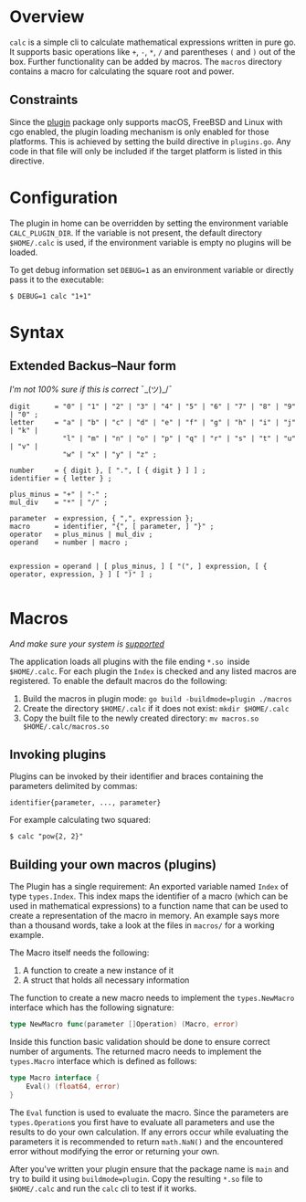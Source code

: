 # Overview

`calc` is a simple cli to calculate mathematical expressions written in pure go. It supports
basic operations  like `+`, `-`, `*`, `/` and parentheses `(` and `)` out of the box.
Further functionality can be added by macros. The `macros` directory contains a macro for
calculating the square root and power.

## Constraints

Since the [plugin](https://pkg.go.dev/plugin) package only supports macOS, FreeBSD and Linux
with cgo enabled, the plugin loading mechanism is only enabled for those platforms. This is
achieved by setting the build directive in `plugins.go`. Any code in that file will only be
included if the target platform is listed in this directive.

# Configuration

The plugin in home can be overridden by setting the environment variable `CALC_PLUGIN_DIR`.
If the variable is not present, the default directory `$HOME/.calc` is used, if the
environment variable is empty no plugins will be loaded.

To get debug information set `DEBUG=1` as an environment variable or directly pass it to
the executable:
```
$ DEBUG=1 calc "1+1"
```

# Syntax

## Extended Backus–Naur form

_I'm not 100% sure if this is correct_ ¯\_(ツ)_/¯

```
digit      = "0" | "1" | "2" | "3" | "4" | "5" | "6" | "7" | "8" | "9" | "0" ;
letter     = "a" | "b" | "c" | "d" | "e" | "f" | "g" | "h" | "i" | "j" | "k" |
             "l" | "m" | "n" | "o" | "p" | "q" | "r" | "s" | "t" | "u" | "v" |
             "w" | "x" | "y" | "z" ;

number     = { digit }, [ ".", [ { digit } ] ] ;
identifier = { letter } ;

plus_minus = "+" | "-" ;
mul_div    = "*" | "/" ;

parameter  = expression, { ",", expression };
macro      = identifier, "{", [ parameter, ] "}" ;
operator   = plus_minus | mul_div ;
operand    = number | macro ;


expression = operand | [ plus_minus, ] [ "(", ] expression, [ { operator, expression, } ] [ ")" ] ;
             
```

# Macros

_And make sure your system is [supported](#constraints)_

The application loads all plugins with the file ending `*.so `inside `$HOME/.calc`. For each
plugin the `Index` is checked and any listed macros are registered.
To enable the default macros do the following:
1. Build the macros in plugin mode: `go build -buildmode=plugin ./macros`
2. Create the directory `$HOME/.calc` if it does not exist: `mkdir $HOME/.calc`
3. Copy the built file to the newly created directory: `mv macros.so $HOME/.calc/macros.so`

## Invoking plugins

Plugins can be invoked by their identifier and braces containing the parameters delimited by
commas:
```
identifier{parameter, ..., parameter}
```

For example calculating two squared:
```
$ calc "pow{2, 2}"
```

## Building your own macros (plugins)

The Plugin has a single requirement: An exported variable named `Index` of type `types.Index`.
This index maps the identifier of a macro (which can be used in mathematical expressions)
to a function name that can be used to create a representation of the macro in memory.
An example says more than a thousand words, take a look at the files in `macros/` for
a working example.

The Macro itself needs the following:
1. A function to create a new instance of it
2. A struct that holds all necessary information

The function to create a new macro needs to implement the `types.NewMacro` interface which
has the following signature:

```go
type NewMacro func(parameter []Operation) (Macro, error)
```

Inside this function basic validation should be done to ensure correct number of arguments.
The returned macro needs to implement the `types.Macro` interface which is defined as follows:

```go
type Macro interface {
	Eval() (float64, error)
}
```

The `Eval` function is used to evaluate the macro. Since the parameters are `types.Operation`s
you first have to evaluate all parameters and use the results to do your own calculation. If
any errors occur while evaluating the parameters it is recommended to return `math.NaN()` and
the encountered error without modifying the error or returning your own.

After you've written your plugin ensure that the package name is `main` and try to build it
using `buildmode=plugin`. Copy the resulting `*.so` file to `$HOME/.calc` and run the `calc`
cli to test if it works.

